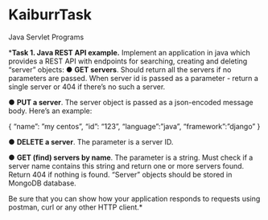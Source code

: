 # KaiburrTask
Java Servlet Programs

*__Task 1. Java REST API example.__
Implement an application in java which provides a REST API with endpoints for searching,
creating and deleting “server” objects:
● __GET servers__. Should return all the servers if no parameters are passed. When server id
is passed as a parameter - return a single server or 404 if there’s no such a server.

● __PUT a server__. The server object is passed as a json-encoded message body. Here’s an
example:

{
“name”: ”my centos”,
“id”: “123”,
“language”:”java”,
“framework”:”django”
}

● __DELETE a server__. The parameter is a server ID.

● __GET (find) servers by name__. The parameter is a string. Must check if a server name
contains this string and return one or more servers found. Return 404 if nothing is found.
“Server” objects should be stored in MongoDB database.

Be sure that you can show how your application responds to requests using postman, curl or
any other HTTP client.*
